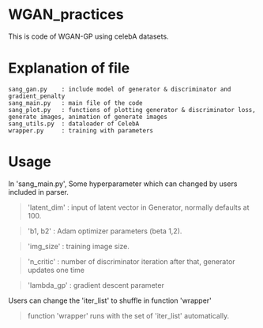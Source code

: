 # WGAN_practices
This is code of WGAN-GP using celebA datasets.

# Explanation of file
```
sang_gan.py    : include model of generator & discriminator and gradient_penalty
sang_main.py   : main file of the code 
sang_plot.py   : functions of plotting generator & discriminator loss, generate images, animation of generate images  
sang_utils.py  : dataloader of CelebA
wrapper.py     : training with parameters
```

# Usage

In 'sang_main.py', Some hyperparameter which can changed by users included in parser. 
> 'latent_dim' : input of latent vector in Generator, normally defaults at 100.   

> 'b1, b2'     : Adam optimizer parameters (beta 1,2). 

> 'img_size'   : training image size.
 
> 'n_critic'   : number of discriminator iteration after that, generator updates one time

> 'lambda_gp'  : gradient descent parameter


Users can change the 'iter_list' to shuffle in function 'wrapper'
> function 'wrapper' runs with the set of 'iter_list' automatically. 
